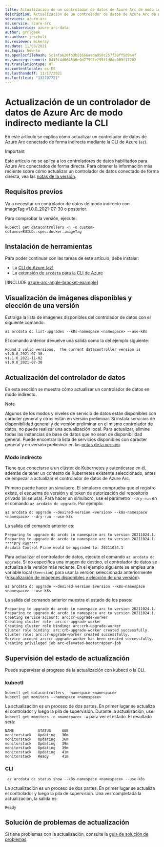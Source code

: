 ```yaml
---
title: Actualización de un controlador de datos de Azure Arc de modo indirecto mediante la CLI
description: Actualización de un controlador de datos de Azure Arc de modo indirecto mediante la CLI
services: azure-arc
ms.service: azure-arc
ms.subservice: azure-arc-data
author: grrlgeek
ms.author: jeschult
ms.reviewer: mikeray
ms.date: 11/03/2021
ms.topic: how-to
ms.openlocfilehash: 5c1afa620fb3b81666aada950c257f38ff5d9a4f
ms.sourcegitcommit: 0415f4d064530e0d7799fe295f1d8dc003f17202
ms.translationtype: HT
ms.contentlocale: es-ES
ms.lasthandoff: 11/17/2021
ms.locfileid: "132707721"
---
```

# <a name="upgrade-indirect-mode-azure-arc-data-controller-using-the-cli"></a>Actualización de un controlador de datos de Azure Arc de modo indirecto mediante la CLI

En este artículo se explica cómo actualizar un controlador de datos de Azure Arc conectado de forma indirecta mediante la CLI de Azure (`az`).

> [!IMPORTANT]
> Este artículo no se aplica a los controladores de datos habilitados para Azure Arc conectados de forma directa. Para obtener la información más reciente sobre cómo actualizar un controlador de datos conectado de forma directa, vea las [notas de la versión](./release-notes.md#data-controller-upgrade).

## <a name="prerequisites"></a>Requisitos previos

Va a necesitar un controlador de datos de modo indirecto con imageTag v1.0.0_2021-07-30 o posterior.

Para comprobar la versión, ejecute:

```console
kubectl get datacontrollers -n -o custom-columns=BUILD:.spec.docker.imageTag
```

## <a name="install-tools"></a>Instalación de herramientas

Para poder continuar con las tareas de este artículo, debe instalar:

- La [CLI de Azure (az)](/cli/azure/install-azure-cli)
- La [extensión de `arcdata` para la CLI de Azure](install-arcdata-extension.md)

[!INCLUDE [azure-arc-angle-bracket-example](../../../includes/azure-arc-angle-bracket-example.md)]

## <a name="view-available-images-and-chose-a-version"></a>Visualización de imágenes disponibles y elección de una versión

Extraiga la lista de imágenes disponibles del controlador de datos con el siguiente comando:

   ```azurecli
   az arcdata dc list-upgrades --k8s-namespace <namespace> –-use-k8s
   ```

El comando anterior devuelve una salida como la del ejemplo siguiente:

```output
Found 2 valid versions.  The current datacontroller version is v1.0.0_2021-07-30.
v1.1.0_2021-11-02
v1.0.0_2021-07-30
```

## <a name="upgrade-data-controller"></a>Actualización del controlador de datos

En esta sección se muestra cómo actualizar un controlador de datos en modo indirecto.

> [!NOTE]
> Algunos de los modos y niveles de servicio de datos están disponibles con carácter general y otros están en versión preliminar.
> Si instala servicios de disponibilidad general y de versión preliminar en el mismo controlador de datos, no puede realizar una actualización local.
> Para actualizar, elimine todas las instancias de base de datos que no sean de disponibilidad general. Puede encontrar la lista de servicios disponibles con carácter general y en versión preliminar en las [notas de la versión](./release-notes.md).

### <a name="indirect-mode"></a>Modo indirecto

Tiene que conectarse a un clúster de Kubernetes y autenticarse en él, además de tener un contexto de Kubernetes existente seleccionado, antes de empezar a actualizar el controlador de datos de Azure Arc.

Primero puede hacer un simulacro. El simulacro comprueba que el registro existe, el esquema de versión y el token de autorización del repositorio privado (si se usa). Para hacer un simulacro, use el parámetro `--dry-run` en el comando `az arcdata dc upgrade`. Por ejemplo:

```azurecli
az arcdata dc upgrade --desired-version <version> --k8s-namespace <namespace> --dry-run --use-k8s
```

La salida del comando anterior es:

```output
Preparing to upgrade dc arcdc in namespace arc to version 20211024.1.
Preparing to upgrade dc arcdc in namespace arc to version 20211024.1.
****Dry Run****
Arcdata Control Plane would be upgraded to: 20211024.1
```

Para actualizar el controlador de datos, ejecute el comando `az arcdata dc upgrade`. Si no especifica una imagen de destino, el controlador de datos se actualiza a la versión más reciente. En el ejemplo siguiente se emplea una variable local (`$version`) para usar la versión seleccionada anteriormente ([Visualización de imágenes disponibles y elección de una versión](#view-available-images-and-chose-a-version)).

```azurecli
az arcdata dc upgrade --desired-version $version --k8s-namespace <namespace> --use-k8s
```

La salida del comando anterior muestra el estado de los pasos:

```output
Preparing to upgrade dc arcdc in namespace arc to version 20211024.1.
Preparing to upgrade dc arcdc in namespace arc to version 20211024.1.
Creating service account: arc:cr-upgrade-worker
Creating cluster role: arc:cr-upgrade-worker
Creating cluster role binding: arc:crb-upgrade-worker
Cluster role binding: arc:crb-upgrade-worker created successfully.
Cluster role: arc:cr-upgrade-worker created successfully.
Service account arc:cr-upgrade-worker has been created successfully.
Creating privileged job arc-elevated-bootstrapper-job
```

## <a name="monitor-the-upgrade-status"></a>Supervisión del estado de actualización

Puede supervisar el progreso de la actualización con kubectl o la CLI.

### <a name="kubectl"></a>kubectl

```console
kubectl get datacontrollers --namespace <namespace>
kubectl get monitors --namespace <namespace>
```

La actualización es un proceso de dos partes. En primer lugar se actualiza el controlador y luego la pila de supervisión. Durante la actualización, use ```kubectl get monitors -n <namespace> -w``` para ver el estado. El resultado será:

```output
NAME           STATUS     AGE
monitorstack   Updating   36m
monitorstack   Updating   36m
monitorstack   Updating   39m
monitorstack   Updating   39m
monitorstack   Updating   41m
monitorstack   Ready      41m
```

### <a name="cli"></a>CLI

```azurecli
 az arcdata dc status show --k8s-namespace <namespace> --use-k8s
```

La actualización es un proceso de dos partes. En primer lugar se actualiza el controlador y luego la pila de supervisión. Una vez completada la actualización, la salida es:

```output
Ready
```

## <a name="troubleshoot-upgrade-problems"></a>Solución de problemas de actualización

Si tiene problemas con la actualización, consulte la [guía de solución de problemas](troubleshoot-guide.md).